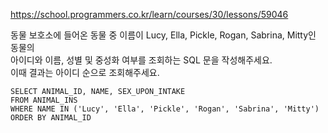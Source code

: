 https://school.programmers.co.kr/learn/courses/30/lessons/59046

동물 보호소에 들어온 동물 중 이름이 Lucy, Ella, Pickle, Rogan, Sabrina, Mitty인 동물의  
아이디와 이름, 성별 및 중성화 여부를 조회하는 SQL 문을 작성해주세요.  
이때 결과는 아이디 순으로 조회해주세요.


```
SELECT ANIMAL_ID, NAME, SEX_UPON_INTAKE
FROM ANIMAL_INS
WHERE NAME IN ('Lucy', 'Ella', 'Pickle', 'Rogan', 'Sabrina', 'Mitty')
ORDER BY ANIMAL_ID
```
